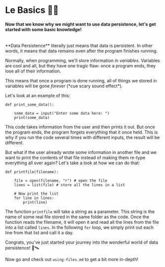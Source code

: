 # Le Basics 🐣🐥

#### Now that we know why we might want to use data persistence, let's get started with some basic knowledge!

<br>
**Data Persistence** literally just means that data is persistent. In other words, it means that data remains even after the program finishes running.

Normally, when programming, we'll store information in *variables*. Variables are cool and all, but they have one tragic flaw: once a program ends, they lose all of their information.

This means that once a program is done running, all of things we stored in variables will be gone *forever* (\*cue scary sound effect\*).

Let's look at an example of this:

```
def print_some_data():

    some_data = input("Enter some data here: ")
    print(some_data)

```
This code takes information from the user and then prints it out. But once the program ends, the program forgets everything that it once held. This is why if you run the code several times with different inputs, the result will be different.

But what if the user already wrote some information in another file and we want to print the contents of that file instead of making them re-type everything all over again? Let's take a look at how we can do that:

```
def printfile(filename):

    file = open(filename, "r") # open the file
    lines = list(file) # store all the lines in a list

    # Now print the list
    for line in lines:
        print(line)

```

The function `printfile` will take a string as a parameter. This string is the name of some real file stored in the same folder as the code. Once the function reads the filename, it will open it and read all the lines from the file into a list called `lines`. In the following `for` loop, we simply print out each line from that list and call it a day.

Congrats, you've just started your journey into the wonderful world of data persistence! 🚀🛰

Now go and check out `using-files.md` to get a bit more in-depth!
